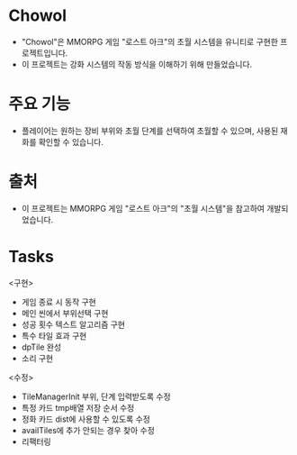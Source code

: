 # Chowol
- "Chowol"은 MMORPG 게임 "로스트 아크"의 초월 시스템을 유니티로 구현한 프로젝트입니다.
- 이 프로젝트는 강화 시스템의 작동 방식을 이해하기 위해 만들었습니다.

# 주요 기능
- 플레이어는 원하는 장비 부위와 초월 단계를 선택하여 초월할 수 있으며, 사용된 재화를 확인할 수 있습니다.

# 출처
- 이 프로젝트는 MMORPG 게임 "로스트 아크"의 "초월 시스템"을 참고하여 개발되었습니다.

# Tasks
<구현>
- 게임 종료 시 동작 구현
- 메인 씬에서 부위선택 구현
- 성공 횟수 텍스트 알고리즘 구현
- 특수 타일 효과 구현
- dpTile 완성
- 소리 구현

<수정>
- TileManagerInit 부위, 단계 입력받도록 수정
- 특정 카드 tmp배열 저장 순서 수정
- 정화 카드 dist에 사용할 수 있도록 수정
- availTiles에 추가 안되는 경우 찾아 수정
- 리팩터링
